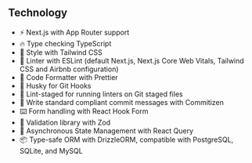 ## Technology

- ⚡ Next.js with App Router support
- 🔥 Type checking TypeScript
- 💎 Style with Tailwind CSS
- 📏 Linter with ESLint (default Next.js, Next.js Core Web Vitals, Tailwind CSS and Airbnb configuration)
- 💖 Code Formatter with Prettier
- 🦊 Husky for Git Hooks
- 🚫 Lint-staged for running linters on Git staged files
- 📓 Write standard compliant commit messages with Commitizen
- ⌨️ Form handling with React Hook Form
- 🔴 Validation library with Zod
- 🔄 Asynchronous State Management with React Query
- 📦 Type-safe ORM with DrizzleORM, compatible with PostgreSQL, SQLite, and MySQL
